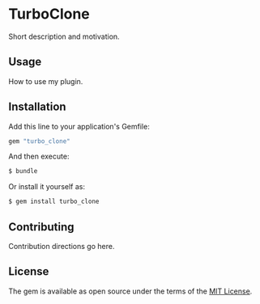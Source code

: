 # TurboClone
Short description and motivation.

## Usage
How to use my plugin.

## Installation
Add this line to your application's Gemfile:

```ruby
gem "turbo_clone"
```

And then execute:
```bash
$ bundle
```

Or install it yourself as:
```bash
$ gem install turbo_clone
```

## Contributing
Contribution directions go here.

## License
The gem is available as open source under the terms of the [MIT License](https://opensource.org/licenses/MIT).
